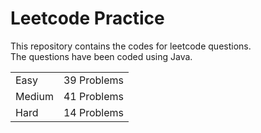 # Leetcode Practice
This repository contains the codes for leetcode questions. <br>
The questions have been coded using Java. <br>
<table><tr><td>Easy</td><td>39 Problems</td></tr><tr><td>Medium</td><td>41 Problems</td></tr><tr><td>Hard</td><td>14 Problems</td></tr></table>
